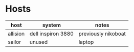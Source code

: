 # Hosts

| host     | system             | notes               |
|----------|--------------------|---------------------|
| allision | dell inspiron 3880 | previously nikoboat |
| sailor   | unused             | laptop              |